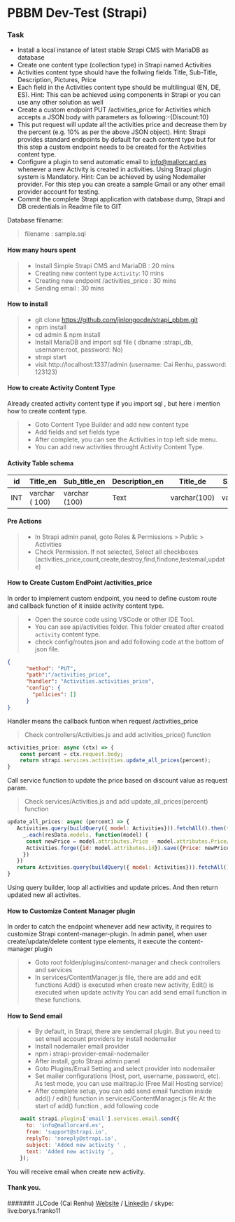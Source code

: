 # PBBM Dev-Test (Strapi)

### Task
* Install a local instance of latest stable Strapi CMS with MariaDB as database
* Create one content type (collection type) in Strapi named Activities 
* Activities content type should have the follwing fields Title, Sub-Title, Description, Pictures, Price  
* Each field in the Activities content type should be multilingual (EN, DE, ES). Hint: This can be achieved using components in Strapi or you can use any other solution as well
* Create a custom endpoint PUT /activities_price for Activities which accepts a JSON body with parameters as following:-{Discount:10}
* This put request will update all the activities price and decrease them by the percent (e.g. 10% as per the above JSON object). Hint: Strapi provides standard endpoints by default for each content type but for this step a custom endpoint needs to be created for the Activities content type.
* Configure a plugin to send automatic email to info@mallorcard.es whenever a new Activity is created in activities. Using Strapi plugin system is Mandatory. Hint: Can be achieved by using Nodemailer provider. For this step you can create a sample Gmail or any other email provider account for testing. 
* Commit the complete Strapi application with database dump, Strapi and DB credentials in Readme file to GIT 

Database filename:
> filename : sample.sql

#### How many hours spent 
> * Install Simple Strapi CMS and MariaDB : 20 mins
> * Creating new content type `Activity`: 10 mins
> * Creating new endpoint /activities_price : 30 mins
> * Sending email : 30 mins


#### How to install
>  * git clone https://github.com/jinlongocde/strapi_pbbm.git 
>  * npm install 
>  * cd admin & npm install
>  * Install MariaDB and import sql file ( dbname :strapi_db, username:root, password: No)
>  * strapi start
>  * visit http://localhost:1337/admin  (username: Cai Renhu, password: 123123)


#### How to create Activity Content Type
Already created activity content type if you import sql , but here i mention how to create content type.
> * Goto Content Type Builder and add new content type
> * Add fields and set fields type
> * After complete, you can see the Activities in top left side menu.
> * You can add new activities throught Activity Content Type.

#### Activity Table schema
id | Title_en | Sub_title_en | Description_en | Title_de | Sub_title_de | Description_de | Title_es | Sub_title_es | Description_es |Price
------------- |------------- | ------------- |-------------|------------- |-------------| ------------- | ------------- |------------- | -------------|---------
INT | varchar ( 100) | varchar (100) | Text | varchar(100) | varchar(100) | Text | varchar(100) | varchar (100) | Text| Decimal(10, 2)

#### Pre Actions
> * In Strapi admin panel, goto Roles & Permissions > Public > Activities
> * Check Permission.  If not selected, Select all checkboxes  (activities_price,count,create,destroy,find,findone,testemail,update)

#### How to Create Custom EndPoint  /activities_price
In order to implement custom endpoint, you need to define custom route and callback function of it inside activity content type.
> * Open the source code using VSCode or other IDE Tool.
> * You can see api/activities folder. This folder created after created `activity` content type.
> * check config/routes.json and add following code at the bottom of json file.
````` json
{
      "method": "PUT",
      "path":"/activities_price",
      "handler": "Activities.activities_price",
      "config": {
        "policies": []
      }
}
`````
Handler means the callback funtion when request /activities_price
> Check controllers/Activities.js and add activities_price() function
``````` javascript
activities_price: async (ctx) => {
    const percent = ctx.request.body;
    return strapi.services.activities.update_all_prices(percent);
}
```````
Call service function to update the price based on discount value as request param.
> Check services/Activities.js and add update_all_prices(percent) function
``````` javascript
update_all_prices: async (percent) => {
   Activities.query(buildQuery({ model: Activities})).fetchAll().then(function( resData) {
     _.each(resData.models, function(model) {      
      const newPrice = model.attributes.Price - model.attributes.Price/100 * percent.Discount;
      Activities.forge({id: model.attributes.id}).save({Price: newPrice});
     })
   })
   return Activities.query(buildQuery({ model: Activities})).fetchAll();
}
```````
Using query builder, loop all activities and update prices. And then return updated new all activites.

#### How to Customize Content Manager plugin
In order to catch the endpoint whenever add new activity, it requires to customize Strapi content-manager-plugin.
In admin panel, when user create/update/delete content type elements, it execute the content-manager plugin
> * Goto root folder/plugins/content-manager and check controllers and services
> * In services/ContentManager.js file, there are add and edit functions 
Add() is executed when create new activity, Edit() is executed when update activity 
You can add send email function in these functions.

#### How to Send email 
> * By default, in Strapi, there are sendemail plugin. But you need to set email account providers by install nodemailer
> * Install nodemailer email provider 
> * npm i strapi-provider-email-nodemailer
> * After install, goto Strapi admin panel
> * Goto Plugins/Email Setting  and select provider into nodemailer
> * Set mailer configurations (Host, port, username, password, etc). As test mode, you can use mailtrap.io (Free Mail Hosting service)
> * After complete setup, you can add  send email function inside add() / edit() function in services/ContentManager.js file
At the start of add() function , add following code
````` javascript
    await strapi.plugins['email'].services.email.send({
      to: 'info@mallorcard.es',
      from: 'support@strapi.io',
      replyTo: 'noreply@strapi.io',
      subject: 'Added new activity ' ,
      text: 'Added new activity ',
    });
`````
You will receive email when create new activity.


#### Thank you. 
####### JLCode (Cai Renhu) [Website](http://jinlongcode.com) / [Linkedin](https://www.linkedin.com/in/cai-renhu-70bb44189/) / skype: live:borys.franko11


